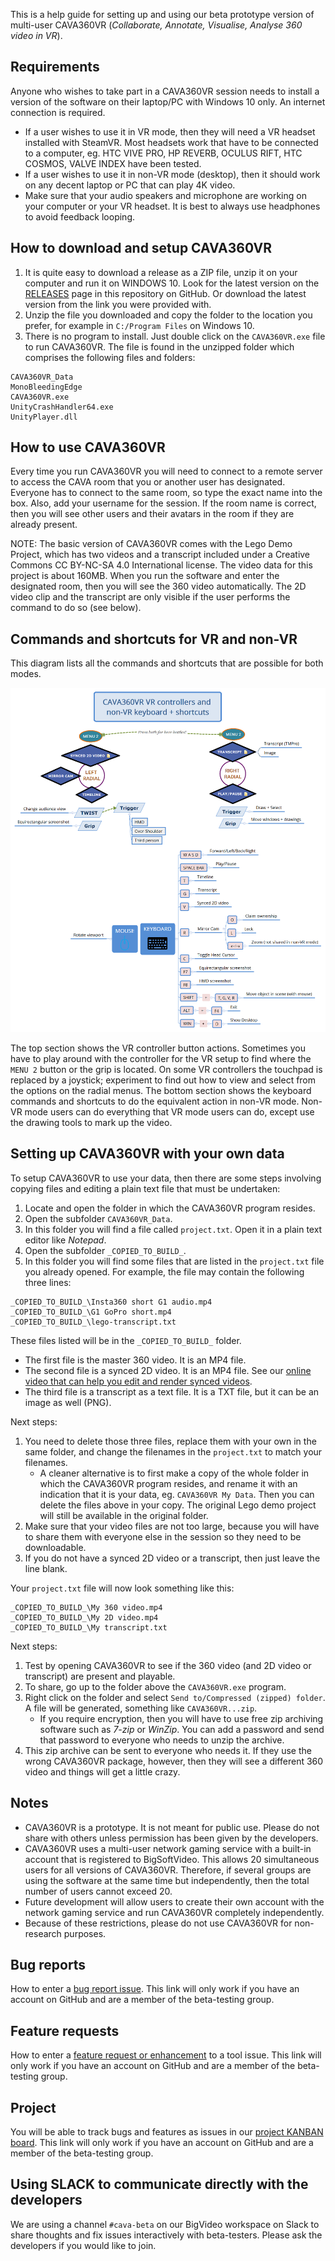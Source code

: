 This is a help guide for setting up and using our beta prototype version of multi-user CAVA360VR (_Collaborate, Annotate, Visualise, Analyse 360 video in VR_).

## Requirements

Anyone who wishes to take part in a CAVA360VR session needs to install a version of the software on their laptop/PC with Windows 10 only. An internet connection is required.
- If a user wishes to use it in VR mode, then they will need a VR headset installed with SteamVR. Most headsets work that have to be connected to a computer, eg. HTC VIVE PRO, HP REVERB, OCULUS RIFT, HTC COSMOS, VALVE INDEX have been tested.
- If a user wishes to use it in non-VR mode (desktop), then it should work on any decent laptop or PC that can play 4K video.
- Make sure that your audio speakers and microphone are working on your computer or your VR headset.
It is best to always use headphones to avoid feedback looping.

## How to download and setup CAVA360VR

1. It is quite easy to download a release as a ZIP file, unzip it on your computer and run it on WINDOWS 10.
Look for the latest version on the [RELEASES](https://github.com/BigSoftVideo/CAVA360VR-beta-testing/releases) page in this repository on GitHub.
Or download the latest version from the link you were provided with.
1. Unzip the file you downloaded and copy the folder to the location you prefer, for example in `C:/Program Files` on Windows 10.
1. There is no program to install.
Just double click on the `CAVA360VR.exe` file to run CAVA360VR.
The file is found in the unzipped folder which comprises the following files and folders:

```
CAVA360VR_Data
MonoBleedingEdge
CAVA360VR.exe
UnityCrashHandler64.exe
UnityPlayer.dll
```

## How to use CAVA360VR

Every time you run CAVA360VR you will need to connect to a remote server to access the CAVA room that you or another user has designated.
Everyone has to connect to the same room, so type the exact name into the box.
Also, add your username for the session.
If the room name is correct, then you will see other users and their avatars in the room if they are already present.

NOTE: The basic version of CAVA360VR comes with the Lego Demo Project, which has two videos and a transcript included under a Creative Commons CC BY-NC-SA 4.0 International license.
The video data for this project is about 160MB.
When you run the software and enter the designated room, then you will see the 360 video automatically.
The 2D video clip and the transcript are only visible if the user performs the command to do so (see below).

## Commands and shortcuts for VR and non-VR

This diagram lists all the commands and shortcuts that are possible for both modes.

![Diagram of commands](media/commands.png)

The top section shows the VR controller button actions.
Sometimes you have to play around with the controller for the VR setup to find where the `MENU 2` button or the grip is located.
On some VR controllers the touchpad is replaced by a joystick; experiment to find out how to view and select from the options on the radial menus.
The bottom section shows the keyboard commands and shortcuts to do the equivalent action in non-VR mode.
Non-VR mode users can do everything that VR mode users can do, except use the drawing tools to mark up the video.

## Setting up CAVA360VR with your own data

To setup CAVA360VR to use your data, then there are some steps involving copying files and editing a plain text file that must be undertaken:

1. Locate and open the folder in which the CAVA360VR program resides.
1. Open the subfolder `CAVA360VR_Data`.
1. In this folder you will find a file called `project.txt`.
Open it in a plain text editor like _Notepad_.
1. Open the subfolder `_COPIED_TO_BUILD_`.
1. In this folder you will find some files that are listed in the `project.txt` file you already opened.
For example, the file may contain the following three lines:

```
_COPIED_TO_BUILD_\Insta360 short G1 audio.mp4
_COPIED_TO_BUILD_\G1 GoPro short.mp4
_COPIED_TO_BUILD_\lego-transcript.txt
```

These files listed will be in the `_COPIED_TO_BUILD_` folder.
- The first file is the master 360 video. 
It is an MP4 file.
- The second file is a synced 2D video. 
It is an MP4 file.
See our [online video that can help you edit and render synced videos](https://youtu.be/FWZy9PK_ODw).
- The third file is a transcript as a text file.
It is a TXT file, but it can be an image as well (PNG).

Next steps:
1. You need to delete those three files, replace them with your own in the same folder, and change the filenames in the `project.txt` to match your filenames.
    - A cleaner alternative is to first make a copy of the whole folder in which the CAVA360VR program resides, and rename it with an indication that it is your data, eg. `CAVA360VR My Data`.
Then you can delete the files above in your copy.
The original Lego demo project will still be available in the original folder.
1. Make sure that your video files are not too large, because you will have to share them with everyone else in the session so they need to be downloadable.
1. If you do not have a synced 2D video or a transcript, then just leave the line blank.

Your `project.txt` file will now look something like this:

```
_COPIED_TO_BUILD_\My 360 video.mp4
_COPIED_TO_BUILD_\My 2D video.mp4
_COPIED_TO_BUILD_\My transcript.txt
```

Next steps:
1. Test by opening CAVA360VR to see if the 360 video (and 2D video or transcript) are present and playable. 
1. To share, go up to the folder above the `CAVA360VR.exe` program.
1. Right click on the folder and select `Send to/Compressed (zipped) folder`.
A file will be generated, something like `CAVA360VR...zip`.
    - If you require encryption, then you will have to use free zip archiving software such as _7-zip_ or _WinZip_.
You can add a password and send that password to everyone who needs to unzip the archive.
1. This zip archive can be sent to everyone who needs it.
If they use the wrong CAVA360VR package, however, then they will see a different 360 video and things will get a little crazy.

## Notes
- CAVA360VR is a prototype. 
It is not meant for public use.
Please do not share with others unless permission has been given by the developers.
- CAVA360VR uses a multi-user network gaming service with a built-in account that is registered to BigSoftVideo.
This allows 20 simultaneous users for all versions of CAVA360VR.
Therefore, if several groups are using the software at the same time but independently, then the total number of users cannot exceed 20.
- Future development will allow users to create their own account with the network gaming service and run CAVA360VR completely independently.
- Because of these restrictions, please do not use CAVA360VR for non-research purposes.

## Bug reports

How to enter a [bug report issue](https://github.com/BigSoftVideo/CAVA360VR-beta-testing/issues/new/choose).
This link will only work if you have an account on GitHub and are a member of the beta-testing group.

## Feature requests

How to enter a [feature request or enhancement](https://github.com/BigSoftVideo/CAVA360VR-beta-testing/issues/new/choose) to a tool issue.
This link will only work if you have an account on GitHub and are a member of the beta-testing group.

## Project

You will be able to track bugs and features as issues in our [project KANBAN board](https://github.com/BigSoftVideo/CAVA360VR-beta-testing/projects/1).
This link will only work if you have an account on GitHub and are a member of the beta-testing group.

## Using SLACK to communicate directly with the developers

We are using a channel `#cava-beta` on our BigVideo workspace on Slack to share thoughts and fix issues interactively with beta-testers.
Please ask the developers if you would like to join.
